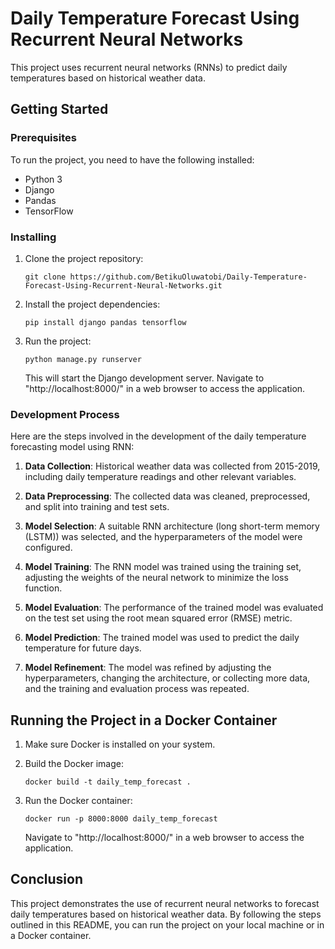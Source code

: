 # Daily Temperature Forecast Using Recurrent Neural Networks

This project uses recurrent neural networks (RNNs) to predict daily temperatures based on historical weather data.

## Getting Started

### Prerequisites

To run the project, you need to have the following installed:

- Python 3
- Django
- Pandas
- TensorFlow

### Installing

1. Clone the project repository:

   ```
   git clone https://github.com/BetikuOluwatobi/Daily-Temperature-Forecast-Using-Recurrent-Neural-Networks.git
   ```

2. Install the project dependencies:

   ```
   pip install django pandas tensorflow
   ```

3. Run the project:

   ```
   python manage.py runserver
   ```

   This will start the Django development server. Navigate to "http://localhost:8000/" in a web browser to access the application.

### Development Process

Here are the steps involved in the development of the daily temperature forecasting model using RNN:

1. **Data Collection**: Historical weather data was collected from 2015-2019, including daily temperature readings and other relevant variables.

2. **Data Preprocessing**: The collected data was cleaned, preprocessed, and split into training and test sets.

3. **Model Selection**: A suitable RNN architecture (long short-term memory (LSTM)) was selected, and the hyperparameters of the model were configured.

4. **Model Training**: The RNN model was trained using the training set, adjusting the weights of the neural network to minimize the loss function.

5. **Model Evaluation**: The performance of the trained model was evaluated on the test set using the root mean squared error (RMSE) metric.

6. **Model Prediction**: The trained model was used to predict the daily temperature for future days.

7. **Model Refinement**: The model was refined by adjusting the hyperparameters, changing the architecture, or collecting more data, and the training and evaluation process was repeated.

## Running the Project in a Docker Container

1. Make sure Docker is installed on your system.

2. Build the Docker image:

   ```
   docker build -t daily_temp_forecast .
   ```

3. Run the Docker container:

   ```
   docker run -p 8000:8000 daily_temp_forecast
   ```

   Navigate to "http://localhost:8000/" in a web browser to access the application.

## Conclusion

This project demonstrates the use of recurrent neural networks to forecast daily temperatures based on historical weather data. By following the steps outlined in this README, you can run the project on your local machine or in a Docker container.
